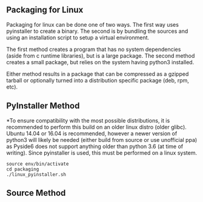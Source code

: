 ## Packaging for Linux

Packaging for linux can be done one of two ways. The first way uses pyinstaller to create a binary. The second is by bundling the sources and using an installation script to setup a virtual environment.

The first method creates a program that has no system dependencies (aside from c runtime libraries), but is a large package. The second method creates a small package, but relies on the system having python3 installed.

Either method results in a package that can be compressed as a gzipped tarball or optionally turned into a distribution specific package (deb, rpm, etc).

## PyInstaller Method

*To ensure compatibility with the most possible distributions, it is recommended to perform this build on an older linux distro (older glibc). Ubuntu 14.04 or 16.04 is recommended, however a newer version of python3 will likely be needed (either build from source or use unofficial ppa) as Pyside6 does not support anything older than python 3.6 (at time of writing). Since pyinstaller is used, this must be performed on a linux system.

```shell
source env/bin/activate
cd packaging
./linux_pyinstaller.sh
```

## Source Method
